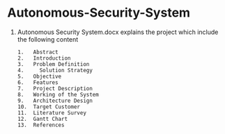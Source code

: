 # Autonomous-Security-System

1. Autonomous Security System.docx explains the project which include the following content

       1.	Abstract
       2.	Introduction
       3.	Problem Definition
       4.     Solution Strategy
       5.	Objective
       6.	Features
       7.	Project Description
       8.	Working of the System
       9.	Architecture Design
       10.	Target Customer
       11.	Literature Survey
       12.	Gantt Chart
       13.	References


